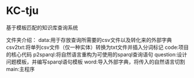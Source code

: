 # KC-tju
基于模板匹配的知识库查询系统

文件夹介绍：
data:用于存放查询所需要的csv文件以及转化来的外部字典
  csv2txt:将单列csv文件（仅一种实体）转换为txt文件并插入分词标记
code:项目的核心代码
  p2sparql:将自然语言重构为可使用的sparql查询语句
  question:设计问题模板，并编写sparql语句模板
  word:导入外部字典，将传入的自然语言切割
  main:主程序
